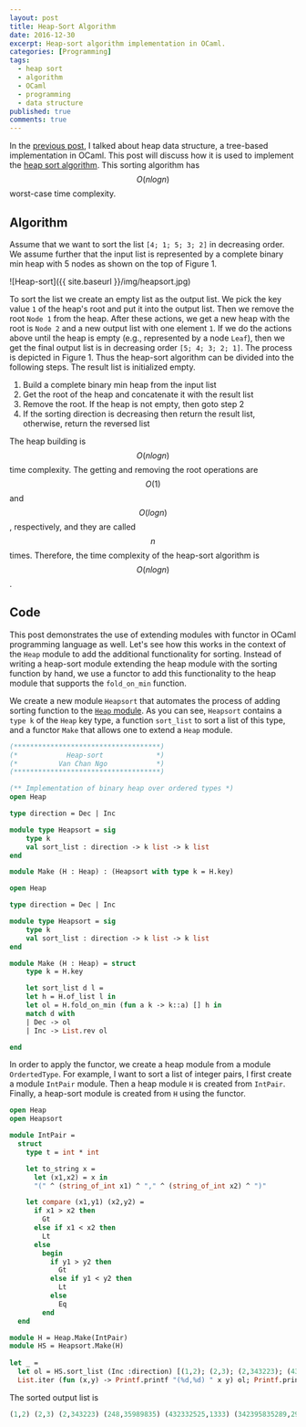 ```yaml
---
layout: post
title: Heap-Sort Algorithm
date: 2016-12-30
excerpt: Heap-sort algorithm implementation in OCaml.
categories: [Programming]
tags:
  - heap sort
  - algorithm
  - OCaml
  - programming
  - data structure
published: true
comments: true
---
```


In the [previous post][1], I talked about heap data structure, a tree-based implementation 
in OCaml. This post will discuss how it is used to implement the [heap sort algorithm][2]. 
This sorting algorithm has $$O(nlogn)$$ worst-case time complexity. 

## Algorithm

Assume that we want to sort the list `[4; 1; 5; 3; 2]` in decreasing order. We assume further that the input list is represented by a complete binary min heap with 5 nodes as shown on the top of Figure 1. 

![Heap-sort]({{ site.baseurl }}/img/heapsort.jpg)

To sort the list we create an empty list as the output list. We pick the key value `1` of the heap's root and put it into the output list. Then we remove the root `Node 1` from the heap. After these actions, we get a new heap with the root is `Node 2` and a new output list with one element `1`. If we do the actions above until the heap is empty (e.g., represented by a node `Leaf`), then we get the final output list is in decreasing order `[5; 4; 3; 2; 1]`. The process is depicted in Figure 1. Thus the heap-sort algorithm can be divided into the following steps. The result list is initialized empty.

1. Build a complete binary min heap from the input list
2. Get the root of the heap and concatenate it with the result list
3. Remove the root. If the heap is not empty, then goto step 2 
4. If the sorting direction is decreasing then return the result list, otherwise, return the reversed list

The heap building is $$O(nlogn)$$ time complexity. The getting and removing the root operations are $$O(1)$$ and $$O(logn)$$, respectively, and they are called $$n$$ times. Therefore, the time complexity of the heap-sort algorithm is $$O(nlogn)$$. 

## Code

This post demonstrates the use of extending modules with functor in OCaml programming language as well. 
Let's see how this works in the context of the `Heap` module to add the additional functionality 
for sorting. Instead of writing a heap-sort module extending the heap module with the sorting function by hand, we use a functor to add this functionality to the heap module that supports the `fold_on_min` function.

We create a new module `Heapsort` that automates the process of adding sorting function to the [`Heap` module][1]. As you can see, `Heapsort` contains a `type k` of the `Heap` key type, a function `sort_list` to sort a list of this type, and a functor `Make` that allows one to extend a `Heap` module.  

```ocaml
(************************************)
(*            Heap-sort             *)
(*          Van Chan Ngo            *)
(************************************)

(** Implementation of binary heap over ordered types *)
open Heap

type direction = Dec | Inc

module type Heapsort = sig
	type k
	val sort_list : direction -> k list -> k list
end

module Make (H : Heap) : (Heapsort with type k = H.key)
```

```ocaml
open Heap

type direction = Dec | Inc

module type Heapsort = sig
	type k
	val sort_list : direction -> k list -> k list
end

module Make (H : Heap) = struct
	type k = H.key

	let sort_list d l = 
	let h = H.of_list l in
	let ol = H.fold_on_min (fun a k -> k::a) [] h in 
	match d with
	| Dec -> ol
	| Inc -> List.rev ol

end
```

In order to apply the functor, we create a heap module from a module `OrdertedType`. For example, I want to sort a list of integer pairs, I first create a module `IntPair` module. Then a heap module `H` is created from `IntPair`. Finally, a heap-sort module is created from `H` using the functor.

```ocaml
open Heap
open Heapsort

module IntPair =
  struct
    type t = int * int

    let to_string x =
      let (x1,x2) = x in
      "(" ^ (string_of_int x1) ^ "," ^ (string_of_int x2) ^ ")"

    let compare (x1,y1) (x2,y2) =
      if x1 > x2 then
        Gt
      else if x1 < x2 then
        Lt
      else
        begin
          if y1 > y2 then
            Gt
          else if y1 < y2 then
            Lt
          else
            Eq
        end
  end   

module H = Heap.Make(IntPair)
module HS = Heapsort.Make(H)
    
let _ =
  let ol = HS.sort_list (Inc :direction) [(1,2); (2,3); (2,343223); (432332525,1333); (342395835289,29235899589); (248,35989835)] in
  List.iter (fun (x,y) -> Printf.printf "(%d,%d) " x y) ol; Printf.printf "\n"
```
The sorted output list is

```ocaml
(1,2) (2,3) (2,343223) (248,35989835) (432332525,1333) (342395835289,29235899589) 
```

[1]: http://channgo2203.github.io/programming/2016/12/01/heap/
[2]: https://en.wikipedia.org/wiki/Heapsort